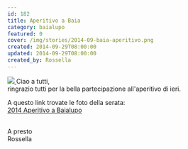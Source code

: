```yaml
---
id: 182
title: Aperitivo a Baia
category: baialupo
featured: 0
cover: /img/stories/2014-09-baia-aperitivo.png
created: 2014-09-29T08:00:00
updated: 2014-09-29T08:00:00
created_by: Rossella
---
```


<a href="/gallery/2014-09-baia-aperitivo" target="_blank"><img  src="/img/stories/2014-09-baia-aperitivo.png" class="float-start mr-3 w-[250px] object-cover"/>
</a>
Ciao a tutti,<br />
ringrazio tutti per la bella partecipazione all'aperitivo di ieri.

A questo link trovate le foto della serata: <br />
<a href="/gallery/2014-09-baia-aperitivo" target="_blank">
2014 Aperitivo a Baialupo
</a><br />
<br />

A presto<br />
Rossella
